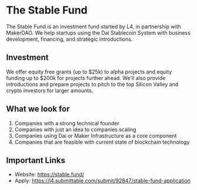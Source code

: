 # The Stable Fund

The Stable Fund is an investment fund started by L4, in partnership with MakerDAO. We help startups using the Dai Stablecoin System with business development, financing, and strategic introductions.

## Investment 

We offer equity free grants (up to $25k) to alpha projects and equity funding up to $200k for projects further ahead. We'll also provide introductions and prepare projects to pitch to the top Silicon Valley and crypto investors for larger amounts.

## What we look for

1. Companies with a strong technical founder
2. Companies with just an idea to companies scaling
3. Companies using Dai or Maker Infrastructure as a core component
4. Companies that are feasible with current state of blockchain technology

## Important Links

* Website: https://stable.fund/
* Apply: https://l4.submittable.com/submit/92847/stable-fund-application
